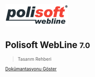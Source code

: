 
![logo](logo.png)

# Polisoft WebLine <small>7.0</small> 

> Tasarım Rehberi

[Dokümantasyonu Göster](#main)